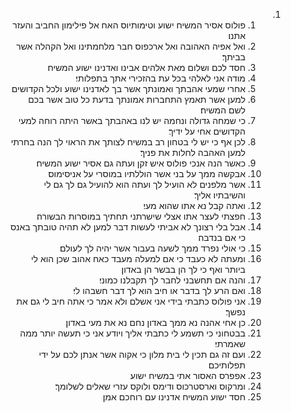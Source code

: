 <ol dir="rtl">
  <li>
    <ol>
      <li>פולוס אסיר המשיח ישוע וטימותיוס האח אל פילימון החביב והעזר אתנו׃</li>
      <li>ואל אפיה האהובה ואל ארכפוס חבר מלחמתינו ואל הקהלה אשר בביתך׃</li>
      <li>חסד לכם ושלום מאת אלהים אבינו ואדנינו ישוע המשיח׃</li>
      <li>מודה אני לאלהי בכל עת בהזכירי אתך בתפלותי׃</li>
      <li>אחרי שמעי אהבתך ואמונתך אשר בך לאדנינו ישוע ולכל הקדושים׃</li>
      <li>למען אשר תאמץ התחברות אמונתך בדעת כל טוב אשר בכם לשם המשיח׃</li>
      <li>כי שמחה גדולה ונחמה יש לנו באהבתך באשר היתה רוחה למעי הקדושים אחי על ידיך׃</li>
      <li>לכן אף כי יש לי בטחון רב במשיח לצותך את הראוי לך הנה בחרתי למען האהבה לחלות את פניך׃</li>
      <li>כאשר הנה אנכי פולוס איש זקן ועתה גם אסיר ישוע המשיח׃</li>
      <li>אבקשה ממך על בני אשר הוללתיו במוסרי על אניסימוס׃</li>
      <li>אשר מלפנים לא הועיל לך ועתה הוא להועיל גם לך גם לי והשיבתיו אליך׃</li>
      <li>ואתה קבל נא אתו שהוא מעי׃</li>
      <li>חפצתי לעצר אתו אצלי שישרתני תחתיך במוסרות הבשורה׃</li>
      <li>אבל בלי רצונך לא אביתי לעשות דבר למען לא תהיה טובתך באנס כי אם בנדבה׃</li>
      <li>כי אולי נפרד ממך לשעה בעבור אשר יהיה לך לעולם׃</li>
      <li>ומעתה לא כעבד כי אם למעלה מעבד כאח אהוב שכן הוא לי ביותר ואף כי לך הן בבשר הן באדון׃</li>
      <li>והנה אם תחשבני לחבר לך תקבלנו כמוני׃</li>
      <li>ואם הרע לך בדבר או חיב הוא לך דבר חשבהו לי׃</li>
      <li>אני פולוס כתבתי בידי אני אשלם ולא אמר כי אתה חיב לי גם את נפשך׃</li>
      <li>כן אחי אהנה נא ממך באדון נחם נא את מעי באדון׃</li>
      <li>בבטחוני כי תשמע לי כתבתי אליך ויודע אני כי תעשה יותר ממה שאמרתי׃</li>
      <li>ועם זה גם תכין לי בית מלון כי אקוה אשר אנתן לכם על ידי תפלותיכם׃</li>
      <li>אפפרס האסור אתי במשיח ישוע׃</li>
      <li>ומרקוס וארסטרכוס ודימס ולוקס עזרי שאלים לשלומך׃</li>
      <li>חסד ישוע המשיח אדנינו עם רוחכם אמן׃</li>
    </ol>
  </li>
</ol>
